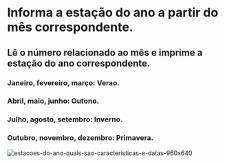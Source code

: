 # Informa a estação do ano a partir do mês correspondente.
## Lê o número relacionado ao mês e imprime a estação do ano correspondente.
### Janeiro, fevereiro, março: Verao.
### Abril, maio, junho:	Outono.
### Julho, agosto, setembro: Inverno.
### Outubro, novembro, dezembro: Primavera.

![estacoes-do-ano-quais-sao-caracteristicas-e-datas-960x640](https://user-images.githubusercontent.com/102706324/161366896-d8a2d3d1-769d-4ea5-843d-6a8818d09e33.jpg)
